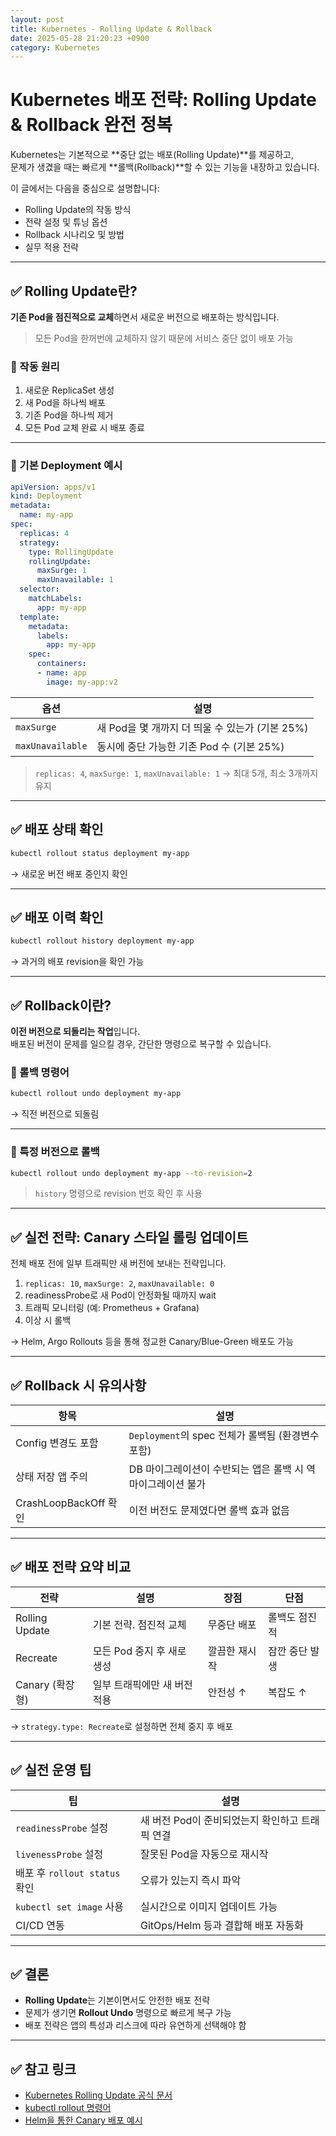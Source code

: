 ```yaml
---
layout: post
title: Kubernetes - Rolling Update & Rollback
date: 2025-05-28 21:20:23 +0900
category: Kubernetes
---
```

# Kubernetes 배포 전략: Rolling Update & Rollback 완전 정복

Kubernetes는 기본적으로 **중단 없는 배포(Rolling Update)**를 제공하고,  
문제가 생겼을 때는 빠르게 **롤백(Rollback)**할 수 있는 기능을 내장하고 있습니다.

이 글에서는 다음을 중심으로 설명합니다:

- Rolling Update의 작동 방식  
- 전략 설정 및 튜닝 옵션  
- Rollback 시나리오 및 방법  
- 실무 적용 전략

---

## ✅ Rolling Update란?

**기존 Pod을 점진적으로 교체**하면서 새로운 버전으로 배포하는 방식입니다.

> 모든 Pod을 한꺼번에 교체하지 않기 때문에 서비스 중단 없이 배포 가능

### 🔹 작동 원리

1. 새로운 ReplicaSet 생성
2. 새 Pod을 하나씩 배포
3. 기존 Pod을 하나씩 제거
4. 모든 Pod 교체 완료 시 배포 종료

---

### 🔹 기본 Deployment 예시

```yaml
apiVersion: apps/v1
kind: Deployment
metadata:
  name: my-app
spec:
  replicas: 4
  strategy:
    type: RollingUpdate
    rollingUpdate:
      maxSurge: 1
      maxUnavailable: 1
  selector:
    matchLabels:
      app: my-app
  template:
    metadata:
      labels:
        app: my-app
    spec:
      containers:
      - name: app
        image: my-app:v2
```

| 옵션 | 설명 |
|------|------|
| `maxSurge` | 새 Pod을 몇 개까지 더 띄울 수 있는가 (기본 25%) |
| `maxUnavailable` | 동시에 중단 가능한 기존 Pod 수 (기본 25%) |

> `replicas: 4`, `maxSurge: 1`, `maxUnavailable: 1` → 최대 5개, 최소 3개까지 유지

---

## ✅ 배포 상태 확인

```bash
kubectl rollout status deployment my-app
```

→ 새로운 버전 배포 중인지 확인

---

## ✅ 배포 이력 확인

```bash
kubectl rollout history deployment my-app
```

→ 과거의 배포 revision을 확인 가능

---

## ✅ Rollback이란?

**이전 버전으로 되돌리는 작업**입니다.  
배포된 버전이 문제를 일으킬 경우, 간단한 명령으로 복구할 수 있습니다.

### 🔹 롤백 명령어

```bash
kubectl rollout undo deployment my-app
```

→ 직전 버전으로 되돌림

---

### 🔹 특정 버전으로 롤백

```bash
kubectl rollout undo deployment my-app --to-revision=2
```

> `history` 명령으로 revision 번호 확인 후 사용

---

## ✅ 실전 전략: Canary 스타일 롤링 업데이트

전체 배포 전에 일부 트래픽만 새 버전에 보내는 전략입니다.

1. `replicas: 10`, `maxSurge: 2`, `maxUnavailable: 0`
2. readinessProbe로 새 Pod이 안정화될 때까지 wait
3. 트래픽 모니터링 (예: Prometheus + Grafana)
4. 이상 시 롤백

→ Helm, Argo Rollouts 등을 통해 정교한 Canary/Blue-Green 배포도 가능

---

## ✅ Rollback 시 유의사항

| 항목 | 설명 |
|------|------|
| Config 변경도 포함 | `Deployment`의 spec 전체가 롤백됨 (환경변수 포함) |
| 상태 저장 앱 주의 | DB 마이그레이션이 수반되는 앱은 롤백 시 역마이그레이션 불가 |
| CrashLoopBackOff 확인 | 이전 버전도 문제였다면 롤백 효과 없음

---

## ✅ 배포 전략 요약 비교

| 전략 | 설명 | 장점 | 단점 |
|------|------|------|------|
| Rolling Update | 기본 전략. 점진적 교체 | 무중단 배포 | 롤백도 점진적 |
| Recreate | 모든 Pod 중지 후 새로 생성 | 깔끔한 재시작 | 잠깐 중단 발생 |
| Canary (확장형) | 일부 트래픽에만 새 버전 적용 | 안전성 ↑ | 복잡도 ↑ |

→ `strategy.type: Recreate`로 설정하면 전체 중지 후 배포

---

## ✅ 실전 운영 팁

| 팁 | 설명 |
|-----|------|
| `readinessProbe` 설정 | 새 버전 Pod이 준비되었는지 확인하고 트래픽 연결 |
| `livenessProbe` 설정 | 잘못된 Pod을 자동으로 재시작 |
| 배포 후 `rollout status` 확인 | 오류가 있는지 즉시 파악 |
| `kubectl set image` 사용 | 실시간으로 이미지 업데이트 가능 |
| CI/CD 연동 | GitOps/Helm 등과 결합해 배포 자동화

---

## ✅ 결론

- **Rolling Update**는 기본이면서도 안전한 배포 전략  
- 문제가 생기면 **Rollout Undo** 명령으로 빠르게 복구 가능  
- 배포 전략은 앱의 특성과 리스크에 따라 유연하게 선택해야 함

---

## ✅ 참고 링크

- [Kubernetes Rolling Update 공식 문서](https://kubernetes.io/docs/concepts/workloads/controllers/deployment/#rolling-update-deployment)
- [kubectl rollout 명령어](https://kubernetes.io/docs/reference/generated/kubectl/kubectl-commands#rollout)
- [Helm을 통한 Canary 배포 예시](https://helm.sh/docs/howto/charts_tips_and_tricks/#automatically-roll-deployments)
